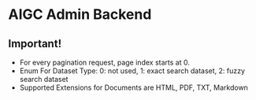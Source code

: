 # AIGC Admin Backend

## Important!

- For every pagination request, page index starts at 0.
- Enum For Dataset Type: 0: not used, 1: exact search dataset, 2: fuzzy search dataset
- Supported Extensions for Documents are HTML, PDF, TXT, Markdown
